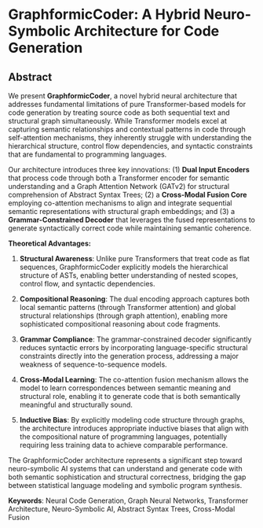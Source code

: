 # GraphformicCoder: A Hybrid Neuro-Symbolic Architecture for Code Generation

## Abstract

We present **GraphformicCoder**, a novel hybrid neural architecture that addresses fundamental limitations of pure Transformer-based models for code generation by treating source code as both sequential text and structural graph simultaneously. While Transformer models excel at capturing semantic relationships and contextual patterns in code through self-attention mechanisms, they inherently struggle with understanding the hierarchical structure, control flow dependencies, and syntactic constraints that are fundamental to programming languages.

Our architecture introduces three key innovations: (1) **Dual Input Encoders** that process code through both a Transformer encoder for semantic understanding and a Graph Attention Network (GATv2) for structural comprehension of Abstract Syntax Trees; (2) a **Cross-Modal Fusion Core** employing co-attention mechanisms to align and integrate sequential semantic representations with structural graph embeddings; and (3) a **Grammar-Constrained Decoder** that leverages the fused representations to generate syntactically correct code while maintaining semantic coherence.

**Theoretical Advantages:**

1. **Structural Awareness**: Unlike pure Transformers that treat code as flat sequences, GraphformicCoder explicitly models the hierarchical structure of ASTs, enabling better understanding of nested scopes, control flow, and syntactic dependencies.

2. **Compositional Reasoning**: The dual encoding approach captures both local semantic patterns (through Transformer attention) and global structural relationships (through graph attention), enabling more sophisticated compositional reasoning about code fragments.

3. **Grammar Compliance**: The grammar-constrained decoder significantly reduces syntactic errors by incorporating language-specific structural constraints directly into the generation process, addressing a major weakness of sequence-to-sequence models.

4. **Cross-Modal Learning**: The co-attention fusion mechanism allows the model to learn correspondences between semantic meaning and structural role, enabling it to generate code that is both semantically meaningful and structurally sound.

5. **Inductive Bias**: By explicitly modeling code structure through graphs, the architecture introduces appropriate inductive biases that align with the compositional nature of programming languages, potentially requiring less training data to achieve comparable performance.

The GraphformicCoder architecture represents a significant step toward neuro-symbolic AI systems that can understand and generate code with both semantic sophistication and structural correctness, bridging the gap between statistical language modeling and symbolic program synthesis.

**Keywords**: Neural Code Generation, Graph Neural Networks, Transformer Architecture, Neuro-Symbolic AI, Abstract Syntax Trees, Cross-Modal Fusion